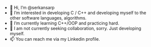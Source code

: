 - 👋 Hi, I’m @serkansarp
- 👀 I’m interested in developing C / C++ and developing myself to the other software languages, algorithms.
- 🌱 I’m currently learning C++/OOP and practicing hard.
- 💞️ I am not currently seeking collaboration, sorry. Just developing myself.
- 📫 You can reach me via my Linkedin profile.

<!---
serkansarp/serkansarp is a ✨ special ✨ repository because its `README.md` (this file) appears on your GitHub profile.
You can click the Preview link to take a look at your changes.
--->

